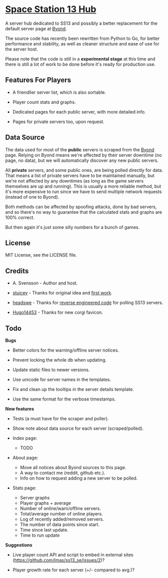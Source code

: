 [Space Station 13 Hub](http://www.ss13.se/)
================================================================================

A server hub dedicated to SS13 and possibly a better replacement for the default
server page at [Byond](http://www.byond.com/games/exadv1/spacestation13).

The source code has recently been rewritten from Python to Go, for better
performance and stability, as well as cleaner structure and ease of use for
the server host.

Please note that the code is still in a **experimental stage** at this time and
there is still a lot of work to be done before it's ready for production use.

Features For Players
--------------------------------------------------------------------------------

- A friendlier server list, which is also sortable.

- Player count stats and graphs.

- Dedicated pages for each public server, with more detailed info.

- Pages for private servers too, upon request.

Data Source
--------------------------------------------------------------------------------

The data used for most of the **public** servers is scraped from the [Byond](http://www.byond.com/games/exadv1/spacestation13) page.
Relying on Byond means we're affected by their server downtime (no page, no data),
but we will automatically discover any new public servers.

All **private** servers, and some public ones, are being polled directly for data.
That means a list of private servers have to be maintained manually, but we're
not affected by any downtimes (as long as the game servers themselves are up
and running). This is usually a more reliable method, but it's more expensive to
run since we have to send multiple network requests (instead of one to Byond).

Both methods can be affected by spoofing attacks, done by bad servers, and so
there's no way to guarantee that the calculated stats and graphs are 100% correct.

But then again it's just some silly numbers for a bunch of games.

License
--------------------------------------------------------------------------------

MIT License, see the LICENSE file.

Credits
--------------------------------------------------------------------------------

- A. Svensson - Author and host.

- [stuicey](https://www.reddit.com/user/stuicey) - Thanks for original idea and [first work](https://www.reddit.com/r/SS13/comments/2p6znr/hub_population_data/).

- [headswe](https://www.reddit.com/user/headswe) - Thanks for [reverse engineered code](http://www.reddit.com/r/SS13/comments/31b5im/a_bunch_of_graphs_for_all_servers/cq11nld) for polling SS13 servers.

- [Hugo14453](https://github.com/Hugo14453) - Thanks for new corgi favicon.

Todo
--------------------------------------------------------------------------------

**Bugs**

- Better colors for the warning/offline server notices.

- Prevent locking the whole db when updating.

- Update static files to newer versions.

- Use unicode for server names in the templates.

- Fix and clean up the tooltips in the server details template.

- Use the same format for the verbose timestamps.

**New features**

- Tests (a must have for the scraper and poller).

- Show note about data source for each server (scraped/polled).

- Index page:
    - TODO

- About page:
    - Move all notices about Byond sources to this page.
    - A way to contact me (reddit, github etc.).
    - Info on how to request adding a new server to be polled.

- Stats page:
    - Server graphs
    - Player graphs + average
    - Number of online/warn/offline servers.
    - Total/average number of online players.
    - Log of recently added/removed servers.
    - The number of data points since start.
    - Time since last update.
    - Time to run update

**Suggestions**

- Live player count API and script to embed in external sites (https://github.com/lmas/ss13_se/issues/2)?

- Player growth rate for each server (+/- compared to avg.)?

